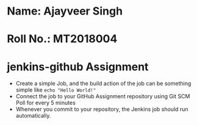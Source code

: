 # Name: Ajayveer Singh
# Roll No.: MT2018004
# jenkins-github Assignment
- Create a simple Job, and the build action of the job can be something simple like ```echo "Hello World!"```
- Connect the job to your GitHub Assignment repository using Git SCM Poll for every 5 minutes
- Whenever you commit to your repository, the Jenkins job should run automatically.



